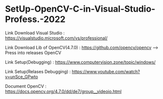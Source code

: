 # SetUp-OpenCV-C-in-Visual-Studio-Profess.-2022

Link Download Visual Studio : https://visualstudio.microsoft.com/vs/professional/

Link Download Lib of OpenCV(4.7.0) : https://github.com/opencv/opencv --> Press into releases OpenCV

Link Setup(Debugging) : https://www.computervision.zone/topic/windows/

Link Setup(Relases Debugging) : https://www.youtube.com/watch?v=unSce_GPwto

Document OpenCV : https://docs.opencv.org/4.7.0/dd/de7/group__videoio.html
